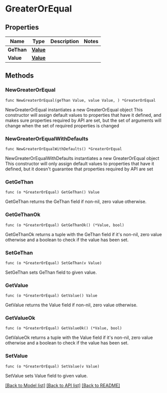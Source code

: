 # GreaterOrEqual

## Properties

Name | Type | Description | Notes
------------ | ------------- | ------------- | -------------
**GeThan** | [**Value**](Value.md) |  | 
**Value** | [**Value**](Value.md) |  | 

## Methods

### NewGreaterOrEqual

`func NewGreaterOrEqual(geThan Value, value Value, ) *GreaterOrEqual`

NewGreaterOrEqual instantiates a new GreaterOrEqual object
This constructor will assign default values to properties that have it defined,
and makes sure properties required by API are set, but the set of arguments
will change when the set of required properties is changed

### NewGreaterOrEqualWithDefaults

`func NewGreaterOrEqualWithDefaults() *GreaterOrEqual`

NewGreaterOrEqualWithDefaults instantiates a new GreaterOrEqual object
This constructor will only assign default values to properties that have it defined,
but it doesn't guarantee that properties required by API are set

### GetGeThan

`func (o *GreaterOrEqual) GetGeThan() Value`

GetGeThan returns the GeThan field if non-nil, zero value otherwise.

### GetGeThanOk

`func (o *GreaterOrEqual) GetGeThanOk() (*Value, bool)`

GetGeThanOk returns a tuple with the GeThan field if it's non-nil, zero value otherwise
and a boolean to check if the value has been set.

### SetGeThan

`func (o *GreaterOrEqual) SetGeThan(v Value)`

SetGeThan sets GeThan field to given value.


### GetValue

`func (o *GreaterOrEqual) GetValue() Value`

GetValue returns the Value field if non-nil, zero value otherwise.

### GetValueOk

`func (o *GreaterOrEqual) GetValueOk() (*Value, bool)`

GetValueOk returns a tuple with the Value field if it's non-nil, zero value otherwise
and a boolean to check if the value has been set.

### SetValue

`func (o *GreaterOrEqual) SetValue(v Value)`

SetValue sets Value field to given value.



[[Back to Model list]](../README.md#documentation-for-models) [[Back to API list]](../README.md#documentation-for-api-endpoints) [[Back to README]](../README.md)


